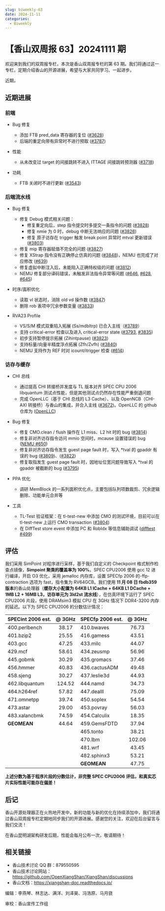 ```yaml
---
slug: biweekly-63
date: 2024-11-11
categories:
  - Biweekly
---
```


# 【香山双周报 63】20241111 期

欢迎来到我们的双周报专栏，本次是香山双周报专栏的第 63 期。我们将通过这一专栏，定期介绍香山的开源进展，希望与大家共同学习、一起进步。

近期，


<!-- more -->

## 近期进展

### 前端

- Bug 修复
    - 添加 FTB pred_data 寄存器的复位 ([#3628](https://github.com/OpenXiangShan/XiangShan/pull/3628))
    - 后端的重定向带有异常时不进行预取 ([#3787](https://github.com/OpenXiangShan/XiangShan/pull/3787))

- 性能
    - 从未改变过 target 的间接跳转不进入 ITTAGE 间接跳转预测器 ([#3718](https://github.com/OpenXiangShan/XiangShan/pull/3718))

- 功耗
    - FTB 关闭时不进行更新 ([#3543](https://github.com/OpenXiangShan/XiangShan/pull/3543))

### 后端流水线

- Bug 修复
    - 修复 Debug 模式相关问题：
        - 修复重定向后，step 指令提交时多提交一条指令的问题 ([#3828](https://github.com/OpenXiangShan/XiangShan/pull/3828))
        - 修复 nmie 为 0 时，debug 中断无法响应的问题 ([#3826](https://github.com/OpenXiangShan/XiangShan/pull/3826))
        - 修复 原子访存在 trigger 触发 break point 异常时 mtval 更新错误 ([#3803](https://github.com/OpenXiangShan/XiangShan/pull/3803))
    - 修复 mip 寄存器赋值不完全的问题 ([#3827](https://github.com/OpenXiangShan/XiangShan/pull/3827))
    - 修复 XStrap 指令没有正确停止仿真的问题 ([#3848](https://github.com/OpenXiangShan/XiangShan/pull/3848))，NEMU 也完成了对应修改 ([#639](https://github.com/OpenXiangShan/NEMU/pull/639))
    - 修复虚拟中断注入后，未能陷入正确特权级的问题 ([#3812](https://github.com/OpenXiangShan/XiangShan/pull/3812))
    - NEMU 修复部分译码错误，未触发非法指令异常等问题 ([#646](https://github.com/OpenXiangShan/NEMU/pull/646), [#628](https://github.com/OpenXiangShan/NEMU/pull/628), [#645](https://github.com/OpenXiangShan/NEMU/pull/645))

- 时序/面积优化
    - 读取 vl 状态时，消除 old vd 操作数 ([#3847](https://github.com/OpenXiangShan/XiangShan/pull/3847))
    - 删除 rob 表项中冗余参数变量 ([#3833](https://github.com/OpenXiangShan/XiangShan/pull/3833))

- RVA23 Profile
    - VS/S/M 模式双重陷入拓展 (Ss/mdbltrp) 已合入主线（[#3789](https://github.com/OpenXiangShan/XiangShan/pull/3789)）
    - 支持 critical-error 检查以及进入 critical-error state ([#3793](https://github.com/OpenXiangShan/XiangShan/pull/3793), [#3835](https://github.com/OpenXiangShan/XiangShan/pull/3835))
    - 初步支持暂停提示拓展 (Zihintpause) ([#3823](https://github.com/OpenXiangShan/XiangShan/pull/3823))
    - 支持标量/向量半精度浮点拓展 (Zfh/Zvfh) ([#3840](https://github.com/OpenXiangShan/XiangShan/pull/3840))
    - NEMU 支持作为 REF 时对 icount/itrigger 检查 ([#614](https://github.com/OpenXiangShan/NEMU/pull/614))

### 访存与缓存

- CHI 总线
    - 通过提高 CHI 转接桥并发度与 TL 版本对齐 SPEC CPU 2006 libquantum 测试点性能，但是其他测试点仍然存在性能严重倒退问题
    - 完成 OpenLLC（基于 CHI 总线的 L3 Cache）、以及 OpenNCB（CHI-AXI 转接桥）与香山的集成，并合入主线 ([#3672](https://github.com/OpenXiangShan/XiangShan/pull/3672))。OpenLLC 的 github 仓库为 ([OpenLLC](https://github.com/OpenXiangShan/OpenLLC))

- Bug 修复
    - 修复 CMO.clean / flush 操作在 L1 miss、L2 hit 时的 bug ([#3814](https://github.com/OpenXiangShan/XiangShan/pull/3814))
    - 修复非对齐访存指令访问 mmio 空间时，mcause 设置错误的 bug ([NEMU #650](https://github.com/OpenXiangShan/NEMU/pull/650))
    - 修复非对齐访存指令发生 guest page fault 时，写入 *tval 的 gpaddr 有误的 bug ([#3809](https://github.com/OpenXiangShan/XiangShan/pull/3809))、([#3822](https://github.com/OpenXiangShan/XiangShan/pull/3822))
    - 修复取指发生 guest page fault 时，因地址位宽问题导致写入 *tval 的 gpaddr 被截断的 bug ([#3795](https://github.com/OpenXiangShan/XiangShan/pull/3795))

- PPA 优化
    - 调研 MemBlock 的一系列面积优化点，主要包括队列项数裁剪、冗余逻辑删除、功能单元合并等

- 工具
    - TL-Test 验证框架：在 tl-test-new 中添加 CMO 的测试环境，目前可以在 tl-test-new 上运行 CMO transaction ([#3804](https://github.com/OpenXiangShan/XiangShan/pull/3804))
    - 在 DiffTest store event 中添加 PC 和 RobIdx 等信息辅助调试 ([difftest #499](https://github.com/OpenXiangShan/difftest/pull/499))



## 评估

我们采用 SimPoint 对程序进行采样，基于我们自定义的 Checkpoint 格式制作检查点镜像，**Simpoint 聚类的覆盖率为 100%**。SPEC CPU2006 使用 gcc 12 进行编译，开启 O3 优化，采用 jemalloc 内存库，设置 SPECfp 2006 的-ffp-contraction 选项为 fast，指令集为 RV64GCB。我们使用 **11 月 08 日 fbdb359 版本**的香山处理器（**缓存大小配置为 64KB L1 ICache + 64KB L1 DCache + 1MB L2 + 16MB L3，访存单元为 3ld2st 流水线**），在仿真环境下运行了 SPEC CPU2006 片段，使用 DRAMsim3 模拟 CPU 在 3GHz 情况下 DDR4-3200 内存的延迟。以下为 SPEC CPU2006 的分数估计情况：

| SPECint 2006 est. | @ 3GHz | SPECfp 2006 est.  | @ 3GHz |
| :---------------- | :----: | :---------------- | :----: |
| 400.perlbench     | 38.17  | 410.bwaves        | 76.73  |
| 401.bzip2         | 25.55  | 416.gamess        | 43.51  |
| 403.gcc           | 47.25  | 433.milc          | 44.07  |
| 429.mcf           | 58.61  | 434.zeusmp        | 56.96  |
| 445.gobmk         | 30.29  | 435.gromacs       | 37.46  |
| 456.hmmer         | 40.83  | 436.cactusADM     | 49.48  |
| 458.sjeng         | 30.27  | 437.leslie3d      | 44.93  |
| 462.libquantum    | 124.52 | 444.namd          | 34.73  |
| 464.h264ref       | 57.82  | 447.dealII        | 75.09  |
| 471.omnetpp       | 39.74  | 450.soplex        | 54.54  |
| 473.astar         | 29.00  | 453.povray        | 56.03  |
| 483.xalancbmk     | 74.59  | 454.Calculix      | 18.35  |
| **GEOMEAN**       | 44.64  | 459.GemsFDTD      | 37.94  |
|                   |        | 465.tonto         | 38.21  |
|                   |        | 470.lbm           | 102.06 |
|                   |        | 481.wrf           | 43.45  |
|                   |        | 482.sphinx3       | 53.21  |
|                   |        | **GEOMEAN**       | 47.75  |

**上述分数为基于程序片段的分数估计，非完整 SPEC CPU2006 评估，和真实芯片实际性能可能存在偏差！**

## 后记

香山开源处理器正在火热地开发中，新的功能与新的优化在持续添加中，我们将通过香山双周报专栏定期地同步我们的开源进展。感谢您的关注，欢迎在后台留言与我们交流！

在香山昆明湖架构研发后期，性能会每月公布一次，敬请期待！

## 相关链接

* 香山技术讨论 QQ 群：879550595
* 香山技术讨论网站：https://github.com/OpenXiangShan/XiangShan/discussions
* 香山文档：https://xiangshan-doc.readthedocs.io/

编辑：李燕琴、林志达、满洋、刘泽昊、冯浩原、马月骁

审校：香山宣传工作组
